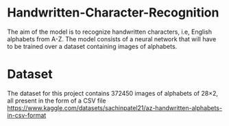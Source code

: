 # Handwritten-Character-Recognition

The aim of the model is to recognize handwritten characters, i.e, English alphabets from A-Z. The model consists of a neural network that will have to be trained over a dataset containing images of alphabets.

# Dataset
The dataset for this project contains 372450 images of alphabets of 28×2, all present in the form of a CSV file
https://www.kaggle.com/datasets/sachinpatel21/az-handwritten-alphabets-in-csv-format
